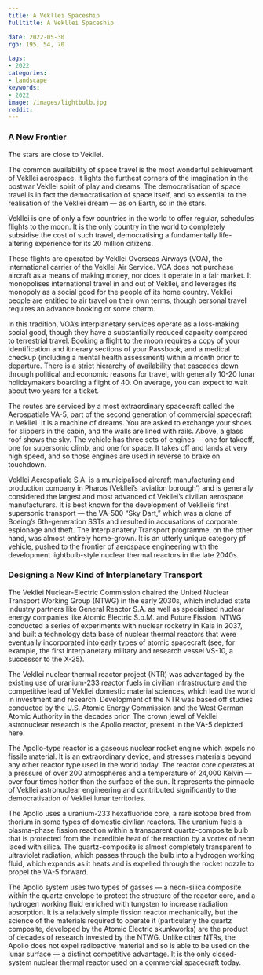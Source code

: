 ```yaml
---
title: A Vekllei Spaceship
fulltitle: A Vekllei Spaceship

date: 2022-05-30
rgb: 195, 54, 70

tags:
- 2022
categories:
- landscape
keywords:
- 2022
image: /images/lightbulb.jpg
reddit: 
---
```


### A New Frontier

The stars are close to Vekllei. 

The common availability of space travel is the most wonderful achievement of Vekllei aerospace. It lights the furthest corners of the imagination in the postwar Vekllei spirit of play and dreams. The democratisation of space travel is in fact the democratisation of space itself, and so essential to the realisation of the Vekllei dream — as on Earth, so in the stars.

Vekllei is one of only a few countries in the world to offer regular, schedules flights to the moon. It is the only country in the world to completely subsidise the cost of such travel, democratising a fundamentally life-altering experience for its 20 million citizens.

These flights are operated by Vekllei Overseas Airways (VOA), the international carrier of the Vekllei Air Service. VOA does not purchase aircraft as a means of making money, nor does it operate in a fair market. It monopolises international travel in and out of Vekllei, and leverages its monopoly as a social good for the people of its home country. Vekllei people are entitled to air travel on their own terms, though personal travel requires an advance booking or some charm.

In this tradition, VOA’s interplanetary services operate as a loss-making social good, though they have a substantially reduced capacity compared to terrestrial travel. Booking a flight to the moon requires a copy of your identification and itinerary sections of your Passbook, and a medical checkup (including a mental health assessment) within a month prior to departure. There is a strict hierarchy of availability that cascades down through political and economic reasons for travel, with generally 10-20 lunar holidaymakers boarding a flight of 40. On average, you can expect to wait about two years for a ticket.

The routes are serviced by a most extraordinary spacecraft called the Aerospatiale VA-5, part of the second generation of commercial spacecraft in Vekllei. It is a machine of dreams. You are asked to exchange your shoes for slippers in the cabin, and the walls are lined with rails. Above, a glass roof shows the sky. The vehicle has three sets of engines -- one for takeoff, one for supersonic climb, and one for space. It takes off and lands at very high speed, and so those engines are used in reverse to brake on touchdown.

Vekllei Aerospatiale S.A. is a municipalised aircraft manufacturing and production company in Pharos (Vekllei’s ‘aviation borough’) and is generally considered the largest and most advanced of Vekllei’s civilian aerospace manufacturers. It is best known for the development of Vekllei’s first supersonic transport — the VA-500 “Sky Dart,” which was a clone of Boeing’s 6th-generation SSTs and resulted in accusations of corporate espionage and theft. The Interplanatery Transport programme, on the other hand, was almost entirely home-grown. It is an utterly unique category pf vehicle, pushed to the frontier of aerospace engineering with the development lightbulb-style nuclear thermal reactors in the late 2040s.

### Designing a New Kind of Interplanetary Transport

The Vekllei Nuclear-Electric Commission chaired the United Nuclear Transport Working Group (NTWG) in the early 2030s, which included state industry partners like General Reactor S.A. as well as specialised nuclear energy companies like Atomic Electric S.p.M. and Future Fission. NTWG conducted a series of experiments with nuclear rocketry in Kala in 2037, and built a technology data base of nuclear thermal reactors that were eventually incorporated into early types of atomic spacecraft (see, for example, the first interplanetary military and research vessel VS-10, a successor to the X-25).

The Vekllei nuclear thermal reactor project (NTR) was advantaged by the existing use of uranium-233 reactor fuels in civilian infrastructure and the competitive lead of Vekllei domestic material sciences, which lead the world in investment and research. Development of the NTR was based off studies conducted by the U.S. Atomic Energy Commission and the West German Atomic Authority in the decades prior. The crown jewel of Vekllei astronuclear research is the Apollo reactor, present in the VA-5 depicted here.

The Apollo-type reactor is a gaseous nuclear rocket engine which expels no fissile material. It is an extraordinary device, and stresses materials beyond any other reactor type used in the world today. The reactor core operates at a pressure of over 200 atmospheres and a temperature of 24,000 Kelvin — over four times hotter than the surface of the sun. It represents the pinnacle of Vekllei astronuclear engineering and contributed significantly to the democratisation of Vekllei lunar territories.

The Apollo uses a uranium-233 hexafluoride core, a rare isotope bred from thorium in some types of domestic civilian reactors. The uranium fuels a plasma-phase fission reaction within a transparent quartz-composite bulb that is protected from the incredible heat of the reaction by a vortex of neon laced with silica. The quartz-composite is almost completely transparent to ultraviolet radiation, which passes through the bulb into a hydrogen working fluid, which expands as it heats and is expelled through the rocket nozzle to propel the VA-5 forward.

The Apollo system uses two types of gasses — a neon-silica composite within the quartz envelope to protect the structure of the reactor core, and a hydrogen working fluid enriched with tungsten to increase radiation absorption. It is a relatively simple fission reactor mechanically, but the science of the materials required to operate it (particularly the quartz composite, developed by the Atomic Electric skunkworks) are the product of decades of research invested by the NTWG. Unlike other NTRs, the Apollo does not expel radioactive material and so is able to be used on the lunar surface — a distinct competitive advantage. It is the only closed-system nuclear thermal reactor used on a commercial spacecraft today.
